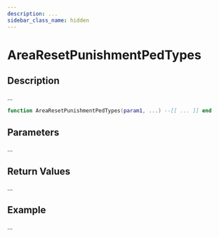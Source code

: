 ```yaml
---
description: ...
sidebar_class_name: hidden
---
```


# AreaResetPunishmentPedTypes

## Description

...

```lua
function AreaResetPunishmentPedTypes(param1, ...) --[[ ... ]] end
```

## Parameters

...

## Return Values

...

## Example

...

